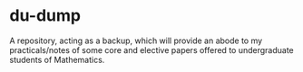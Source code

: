 # du-dump
A repository, acting as a backup, which will provide an abode to my practicals/notes of some core and elective papers offered to undergraduate students of Mathematics.
